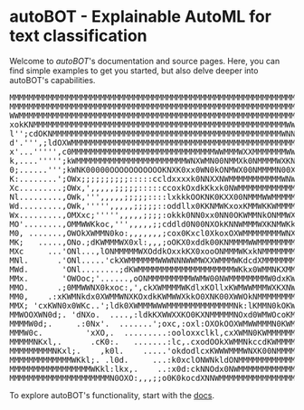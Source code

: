# autoBOT - Explainable AutoML for text classification
Welcome to *autoBOT*'s documentation and source pages. Here, you can find simple examples to get you started,
but also delve deeper into autoBOT's capabilities.
<pre>
MMMMMMMMMMMMMMMMMMMMMMMMMMMMMMMMMMMMMMMMMMMMMMMMMMMMMMMMMMMMMMMMMMMMMM
MMMMMMMMMMMMMMMMMMMMMMMMMMMMMMMMMMMMMMMMMMMMMMMMMMMMMMMMMMMMMMMMMMMWWM
WWMMMMMMMMMMMMMMMMMMMMMMMMMMMMMMMMMMMMMMMMMMMMMMMMMMMMMMMMMMMMMMMMWWWM
xokKNMMMMMMMMMMMMMMMMMMMMMMMMMMMMMMMMMMMMMMMMMMMMMMMMMMMMMWWMMMMMMMMMM
l'';cdOKNMMMMMMMMMMMMMMMMMMMMMMMMMMMMMMMMMMMMMMMMMMMMMMMMWNNMMMMMMMMMM
d'.''',;ldOXWMMMMMMMMMMMMMMMMMMMMMMMMMMMMMMMMMMMMMMMMMMMMMMMMMMMMMMMMM
x'...''''',c0MMMMMMMMMMMMMMMMMMMMMMMMMMMMMMWWMMMWXXMMMMMMMWWMMMMMMMMMM
k,....''''';kWMMMMMMMMMMMMMMMMMMMMMMMWNXWMN00NMMXk0NMMMMWXKNMMMMMMMMMM
0;......''';kWNK00000OOOOOOOOOOOKNXK0xx0WN0kONMWX00NMMMMN00XMMMMMWNNMM
K:........';OWx;;;;;;;;;;:::::ccldxxxxk0NNXXNWMMMMMMMMMMMWNWMMMMMWNNMM
Xc.........;OWx,',,,,,;;;;;:::::ccoxkOxdkKkxk0NWMMMMMMMMMMMMMMMMMMMMMM
Nl.........,OWk,''',,,,,;;;;;::::lxkkkOOKNK0KXX00NMMMWWMMMMMMMMMMMMMMM
Wd.........,OWk,''''',,,,,;;;;;::oddllx0KKNMWKxoxKMMWKKWMMMMMMMMMMMMMM
Wx.........,OMXxc;''''',,,,,;;;;:okkk0NN0xx0NN0OKWMMNkONMMWXNMMMMMMMMM
MO'........,OMMWWKkoc,''',,,,,;;cddld0N00NXOkKNNWMMMWXKNMWKk0WMMMMMMMM
M0, .......,OWOkXWMMN0ko:,,,,,,,;cox0Kxcl0XkoxOXWMMMMMMMMWNXXWMMMMMMMM
MK;   .....,ONo.;dKWMMMWX0xl:,,,;oOKX0xddk00KNMMMMWWMMMMMMMMMMWNWMMMMM
MXc     ...'ONl...,lONMMMMMWXOddkOxxkKX0xooONMMMWKxkNMMMMMMMMN0OXMMMMM
MNl.      .'ONl.....'ckXWMMMMMMWWWNNNWWMWXXWMMMWKdcdXMMMMMMMMWNNWMMMMM
MWd.       'ONl........;dKWMMMMMMMMMMMMMMMMMMMMWKkx0WMMNKXMMMMMMMMMMMM
MMx.       'OWOoc;'......,oONMMMMMMMMMWWMW00NWMMMMMMMMW0dxKWMMMMMMMMMM
MMO.      .;0MMWWNX0kxoc:,',ckXWMMMMWKdlxKOllxKWMWWMMMWXKXNWMMMMMMMMMM
MM0,    .:xKWMNkdx0XWMMWNXKOxdkKWMWWXkkO0XNK00XWWOkNMMMMMMMMMMMMMMMMMM
MMX; 'cxKWN0x0WKc..';ldk0XWMMMWWWMMMMMMMMMMMMMMNk:lKMMN0kOKWMMMMMMMMMM
MMWOOXWN0d;. 'dNXo.  ....,:ldkKXWWXXKO0KXNMMMMMNOxd0WMWOcoKMMMMMMMMMMM
MMMMW0d;.     .:0Nx'.  .......';oxc,:oxl:OXOkOOXWMWWMMMN0KWMMMMMMMMMMM
MMMW0c.         'xXO,.  .........:ooloxxclkl,cxXWMN0KWMMMMMMMMMMMMMMMM
MMMMMNKxl,.      .cK0:.   .......:lc,.cxodOOkXWMMNkccdKWMMMMMMMMMMMMMM
MMMMMMMMMNKxl;.    ,k0l.    .....'okdodlcxKWWWMMMWNXK00NMMMMMMMMMMMMMM
MMMMMMMMMMMMMWKkl;. .l0d.     ...:k0xclONWNkldONMMMMMMMMMMMMMMMMMMMMMM
MMMMMMMMMMMMMMMMMWKkl:lkx,.    ..:x0d:ckNNOdx0NWMMMMMMMMMMMMMMMMMMMMMM
MMMMMMMMMMMMMMMMMMMMMN0OXO:,,,;;o0K0kocdXNNWMMMMMMMMMMMMMMMMMMMMMMMMMM
</pre>

To explore autoBOT's functionality, start with the [docs](https://skblaz.github.io/autobot/).